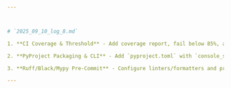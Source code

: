 ```yaml
---



# `2025_09_10_log_8.md`

1. **CI Coverage & Threshold** - Add coverage report, fail below 85%, and include a badge.

2. **PyProject Packaging & CLI** - Add `pyproject.toml` with `console_scripts` entry for CLI.

3. **Ruff/Black/Mypy Pre-Commit** - Configure linters/formatters and pre-commit hooks.

---
```


